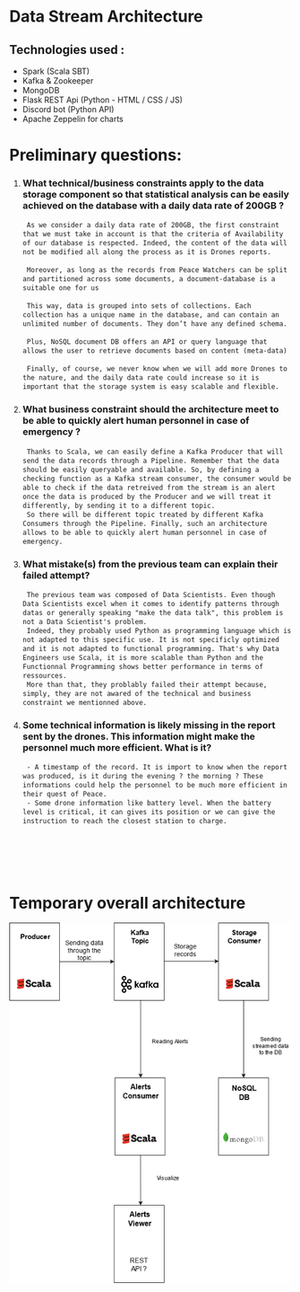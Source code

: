# Data Stream Architecture

## Technologies used : 
* Spark (Scala SBT)
* Kafka & Zookeeper
* MongoDB
* Flask REST Api (Python - HTML / CSS / JS)
* Discord bot (Python API)
* Apache Zeppelin for charts

# Preliminary questions:
1. ### __What technical/business constraints apply to the data storage component so that statistical analysis can be easily achieved on the database with a daily data rate of 200GB ?__

        As we consider a daily data rate of 200GB, the first constraint that we must take in account is that the criteria of Availability of our database is respected. Indeed, the content of the data will not be modified all along the process as it is Drones reports. 
        
        Moreover, as long as the records from Peace Watchers can be split and partitioned across some documents, a document-database is a suitable one for us

        This way, data is grouped into sets of collections. Each collection has a unique name in the database, and can contain an unlimited number of documents. They don’t have any defined schema.
        
        Plus, NoSQL document DB offers an API or query language that allows the user to retrieve documents based on content (meta-data)
        
        Finally, of course, we never know when we will add more Drones to the nature, and the daily data rate could increase so it is important that the storage system is easy scalable and flexible. 

1. ### __What business constraint should the architecture meet to be able to quickly alert human personnel in case of emergency ?__

        Thanks to Scala, we can easily define a Kafka Producer that will send the data records through a Pipeline. Remember that the data should be easily queryable and available. So, by defining a checking function as a Kafka stream consumer, the consumer would be able to check if the data retreived from the stream is an alert once the data is produced by the Producer and we will treat it differently, by sending it to a different topic. 
        So there will be different topic treated by different Kafka Consumers through the Pipeline. Finally, such an architecture allows to be able to quickly alert human personnel in case of emergency. 

1. ### __What mistake(s) from the previous team can explain their failed attempt?__

        The previous team was composed of Data Scientists. Even though Data Scientists excel when it comes to identify patterns through datas or generally speaking "make the data talk", this problem is not a Data Scientist's problem. 
        Indeed, they probably used Python as programming language which is not adapted to this specific use. It is not specificly optimized and it is not adapted to functional programming. That's why Data Engineers use Scala, it is more scalable than Python and the Functionnal Programming shows better performance in terms of ressources. 
        More than that, they problably failed their attempt because, simply, they are not awared of the technical and business constraint we mentionned above.

1. ### __Some technical information is likely missing in the report sent by the drones. This information might make the personnel much more efficient. What is it?__

        - A timestamp of the record. It is import to know when the report was produced, is it during the evening ? the morning ? These informations could help the personnel to be much more efficient in their quest of Peace.
        - Some drone information like battery level. When the battery level is critical, it can gives its position or we can give the instruction to reach the closest station to charge. 

<br></br><br></br>
# __Temporary overall architecture__

![image info](./resources/architecture2.0.png)
